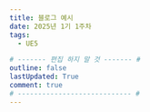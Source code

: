 ```yaml
---
title: 블로그 예시
date: 2025년 1기 1주차
tags:
  - UE5

# ------- 편집 하지 말 것 ------- #
outline: false
lastUpdated: True
comment: true
# ---------------------------- #
---
```

